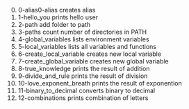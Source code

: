 0. 0-alias0-alias creates alias
1. 1-hello_you prints hello user
2. 2-path add folder to path
3. 3-paths count number of directories in PATH
4. 4-global_variables lists environment variables
5. 5-local_variables lists all variables and functions
6. 6-create_local_variable creates new local variable
7. 7-create_global_variable creates new global variable
8. 8-true_knowledge prints the result of addition
9. 9-divide_and_rule prints the result of division
10. 10-love_exponent_breath prints the result of exponention
11. 11-binary_to_decimal converts binary to decimal
12. 12-combinations prints combination of letters
